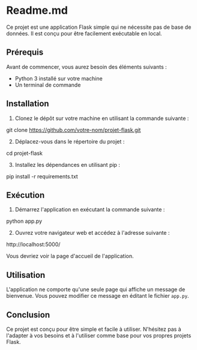 # Readme.md

Ce projet est une application Flask simple qui ne nécessite pas de base de données. Il est conçu pour être facilement exécutable en local.

## Prérequis

Avant de commencer, vous aurez besoin des éléments suivants :

- Python 3 installé sur votre machine
- Un terminal de commande

## Installation

1. Clonez le dépôt sur votre machine en utilisant la commande suivante :

git clone https://github.com/votre-nom/projet-flask.git

2. Déplacez-vous dans le répertoire du projet :

cd projet-flask

3. Installez les dépendances en utilisant pip :

pip install -r requirements.txt

## Exécution

1. Démarrez l'application en exécutant la commande suivante :

python app.py

2. Ouvrez votre navigateur web et accédez à l'adresse suivante :

http://localhost:5000/


Vous devriez voir la page d'accueil de l'application.

## Utilisation

L'application ne comporte qu'une seule page qui affiche un message de bienvenue. Vous pouvez modifier ce message en éditant le fichier `app.py`.

## Conclusion

Ce projet est conçu pour être simple et facile à utiliser. N'hésitez pas à l'adapter à vos besoins et à l'utiliser comme base pour vos propres projets Flask.
